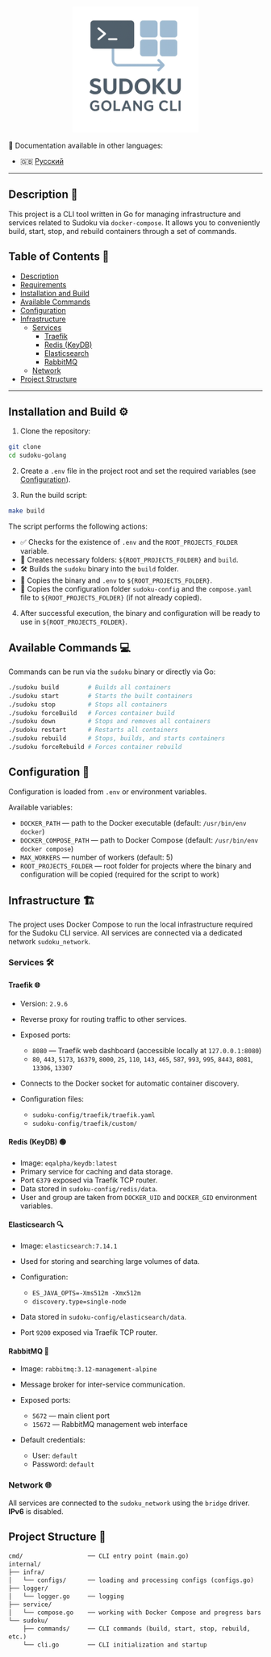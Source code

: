 <p align="center">
  <img src="img/logo.png" alt="Sudoku Golang CLI Logo" width="250"/>
</p>

📘 Documentation available in other languages:

* 🇬🇧 [Русский](README.md)

---

## Description 📝

This project is a CLI tool written in Go for managing infrastructure and services related to Sudoku via `docker-compose`. It allows you to conveniently build, start, stop, and rebuild containers through a set of commands.

## Table of Contents 📑

* [Description](#description)
* [Requirements](#requirements)
* [Installation and Build](#installation-and-build)
* [Available Commands](#available-commands)
* [Configuration](#configuration)
* [Infrastructure](#infrastructure)
    * [Services](#services)
        * [Traefik](#traefik)
        * [Redis (KeyDB)](#redis-keydb)
        * [Elasticsearch](#elasticsearch)
        * [RabbitMQ](#rabbitmq)
    * [Network](#network)
* [Project Structure](#project-structure)

---

## Installation and Build ⚙️

1. Clone the repository:

```sh
git clone
cd sudoku-golang
````

2. Create a `.env` file in the project root and set the required variables (see [Configuration](#configuration)).

3. Run the build script:

```sh
make build
```

The script performs the following actions:

* ✅ Checks for the existence of `.env` and the `ROOT_PROJECTS_FOLDER` variable.
* 📂 Creates necessary folders: `${ROOT_PROJECTS_FOLDER}` and `build`.
* 🛠️ Builds the `sudoku` binary into the `build` folder.
* 📁 Copies the binary and `.env` to `${ROOT_PROJECTS_FOLDER}`.
* 📄 Copies the configuration folder `sudoku-config` and the `compose.yaml` file to `${ROOT_PROJECTS_FOLDER}` (if not already copied).

4. After successful execution, the binary and configuration will be ready to use in `${ROOT_PROJECTS_FOLDER}`.

## Available Commands 💻

Commands can be run via the `sudoku` binary or directly via Go:

```sh
./sudoku build        # Builds all containers
./sudoku start        # Starts the built containers
./sudoku stop         # Stops all containers
./sudoku forceBuild   # Forces container build
./sudoku down         # Stops and removes all containers
./sudoku restart      # Restarts all containers
./sudoku rebuild      # Stops, builds, and starts containers
./sudoku forceRebuild # Forces container rebuild
```

## Configuration 🔧

Configuration is loaded from `.env` or environment variables.

Available variables:

* `DOCKER_PATH` — path to the Docker executable (default: `/usr/bin/env docker`)
* `DOCKER_COMPOSE_PATH` — path to Docker Compose (default: `/usr/bin/env docker compose`)
* `MAX_WORKERS` — number of workers (default: 5)
* `ROOT_PROJECTS_FOLDER` — root folder for projects where the binary and configuration will be copied (required for the script to work)

## Infrastructure 🏗️

The project uses Docker Compose to run the local infrastructure required for the Sudoku CLI service. All services are connected via a dedicated network `sudoku_network`.

### Services 🛠️

#### Traefik 🌐

* Version: `2.9.6`
* Reverse proxy for routing traffic to other services.
* Exposed ports:

    * `8080` — Traefik web dashboard (accessible locally at `127.0.0.1:8080`)
    * `80`, `443`, `5173`, `16379`, `8000`, `25`, `110`, `143`, `465`, `587`, `993`, `995`, `8443`, `8081`, `13306`, `13307`
* Connects to the Docker socket for automatic container discovery.
* Configuration files:

    * `sudoku-config/traefik/traefik.yaml`
    * `sudoku-config/traefik/custom/`

#### Redis (KeyDB) 🟢

* Image: `eqalpha/keydb:latest`
* Primary service for caching and data storage.
* Port `6379` exposed via Traefik TCP router.
* Data stored in `sudoku-config/redis/data`.
* User and group are taken from `DOCKER_UID` and `DOCKER_GID` environment variables.

#### Elasticsearch 🔍

* Image: `elasticsearch:7.14.1`
* Used for storing and searching large volumes of data.
* Configuration:

    * `ES_JAVA_OPTS=-Xms512m -Xmx512m`
    * `discovery.type=single-node`
* Data stored in `sudoku-config/elasticsearch/data`.
* Port `9200` exposed via Traefik TCP router.

#### RabbitMQ 🐇

* Image: `rabbitmq:3.12-management-alpine`
* Message broker for inter-service communication.
* Exposed ports:

    * `5672` — main client port
    * `15672` — RabbitMQ management web interface
* Default credentials:

    * User: `default`
    * Password: `default`

### Network 🌐

All services are connected to the `sudoku_network` using the `bridge` driver. **IPv6** is disabled.

## Project Structure 📂

```
cmd/                  ── CLI entry point (main.go)
internal/
├── infra/
│   └── configs/      ── loading and processing configs (configs.go)
├── logger/
│   └── logger.go     ── logging
├── service/
│   └── compose.go    ── working with Docker Compose and progress bars
└── sudoku/
    ├── commands/     ── CLI commands (build, start, stop, rebuild, etc.)
    └── cli.go        ── CLI initialization and startup
```